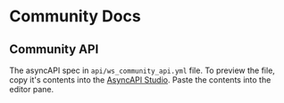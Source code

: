 # Community Docs

## Community API

The asyncAPI spec in `api/ws_community_api.yml` file. To preview the file, copy it's
contents into the [AsyncAPI Studio](https://studio.asyncapi.com/). Paste the contents
into the editor pane.
